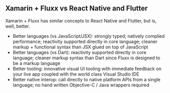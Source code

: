 Xamarin + Fluxx vs React Native and Flutter
----------------------------
Xamarin + Fluxx has similar concepts to React Native and Flutter, but is, well, better.
- Better languages (vs JavaScript/JSX): strongly typed; natively complied performance; reactivity supported directly in core language; cleaner markup + functional syntax than JSX glued on top of JavaScript 
- Better languages (vs Dart): reactivity supported directly in core language; cleaner markup syntax than Dart since Fluxx is designed to be a markup language
- Better tooling: innovative visual UI tooling with immediate feedback on your live app coupled with the world class Visual Studio IDE
- Better native interop: call directly to native platform APIs from a single language; no hand written Objective-C / Java wrappers required

